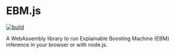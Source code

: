 # EBM.js

[![build](https://github.com/xiaohk/ebm.js/workflows/build/badge.svg)](https://github.com/xiaohk/ebm.js/actions)

A WebAssembly library to run Explainable Boosting Machine (EBM) inference in your browser or with node.js.